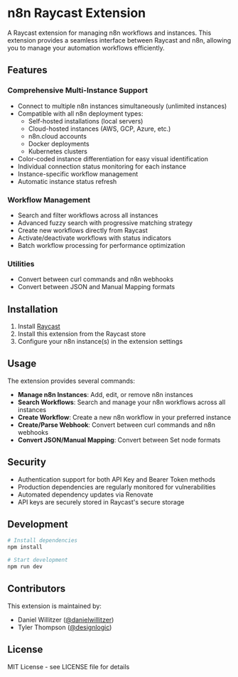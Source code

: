 # n8n Raycast Extension

A Raycast extension for managing n8n workflows and instances. This extension provides a seamless interface between Raycast and n8n, allowing you to manage your automation workflows efficiently.

## Features

### Comprehensive Multi-Instance Support
- Connect to multiple n8n instances simultaneously (unlimited instances)
- Compatible with all n8n deployment types:
  - Self-hosted installations (local servers)
  - Cloud-hosted instances (AWS, GCP, Azure, etc.)
  - n8n.cloud accounts
  - Docker deployments
  - Kubernetes clusters
- Color-coded instance differentiation for easy visual identification
- Individual connection status monitoring for each instance
- Instance-specific workflow management
- Automatic instance status refresh

### Workflow Management
- Search and filter workflows across all instances
- Advanced fuzzy search with progressive matching strategy
- Create new workflows directly from Raycast
- Activate/deactivate workflows with status indicators
- Batch workflow processing for performance optimization

### Utilities
- Convert between curl commands and n8n webhooks
- Convert between JSON and Manual Mapping formats

## Installation

1. Install [Raycast](https://raycast.com/)
2. Install this extension from the Raycast store
3. Configure your n8n instance(s) in the extension settings

## Usage

The extension provides several commands:
- **Manage n8n Instances**: Add, edit, or remove n8n instances
- **Search Workflows**: Search and manage your n8n workflows across all instances
- **Create Workflow**: Create a new n8n workflow in your preferred instance
- **Create/Parse Webhook**: Convert between curl commands and n8n webhooks
- **Convert JSON/Manual Mapping**: Convert between Set node formats

## Security

- Authentication support for both API Key and Bearer Token methods
- Production dependencies are regularly monitored for vulnerabilities
- Automated dependency updates via Renovate
- API keys are securely stored in Raycast's secure storage

## Development

```bash
# Install dependencies
npm install

# Start development
npm run dev
```

## Contributors

This extension is maintained by:
- Daniel Willitzer ([@danielwillitzer](https://github.com/danielwillitzer))
- Tyler Thompson ([@designlogic](https://github.com/designlogic))

## License

MIT License - see LICENSE file for details
